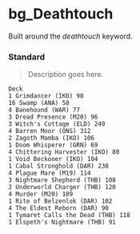# bg_Deathtouch
Built around the *deathtouch* keyword.

### Standard
> Description goes here.
```
Deck
1 Grimdancer (IKO) 90
16 Swamp (ANA) 58
4 Banehound (WAR) 77
3 Dread Presence (M20) 96
3 Witch's Cottage (ELD) 249
4 Barren Moor (ONS) 312
2 Zagoth Mamba (IKO) 106
1 Doom Whisperer (GRN) 69
4 Chittering Harvester (IKO) 80
1 Void Beckoner (IKO) 104
1 Cabal Stronghold (DAR) 238
4 Plague Mare (M19) 114
3 Nightmare Shepherd (THB) 108
2 Underworld Charger (THB) 120
4 Murder (M20) 109
1 Rite of Belzenlok (DAR) 102
4 The Eldest Reborn (DAR) 90
1 Tymaret Calls the Dead (THB) 118
1 Elspeth's Nightmare (THB) 91



```